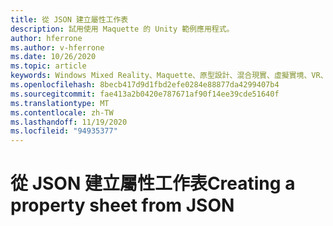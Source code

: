 ```yaml
---
title: 從 JSON 建立屬性工作表
description: 試用使用 Maquette 的 Unity 範例應用程式。
author: hferrone
ms.author: v-hferrone
ms.date: 10/26/2020
ms.topic: article
keywords: Windows Mixed Reality、Maquette、原型設計、混合現實、虛擬實境、VR、MR、意見反應、意見反應中樞、bug
ms.openlocfilehash: 8becb417d9d1fbd2efe0284e88877da4299407b4
ms.sourcegitcommit: fae413a2b0420e787671af90f14ee39cde51640f
ms.translationtype: MT
ms.contentlocale: zh-TW
ms.lasthandoff: 11/19/2020
ms.locfileid: "94935377"
---
```

# <a name="creating-a-property-sheet-from-json"></a><span data-ttu-id="a7bf1-104">從 JSON 建立屬性工作表</span><span class="sxs-lookup"><span data-stu-id="a7bf1-104">Creating a property sheet from JSON</span></span>

<!-- TODO(Harrison/Stefan): Need cool header image from tutorial -->

<!-- TODO(Stefan): Create tutorial content and screenshots -->
